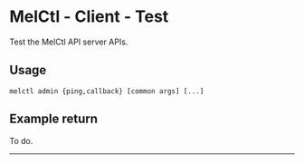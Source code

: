 # MelCtl - Client - Test

Test the MelCtl API server APIs.

## Usage

```shell
melctl admin {ping,callback} [common args] [...]
```

## Example return

To do.

---
